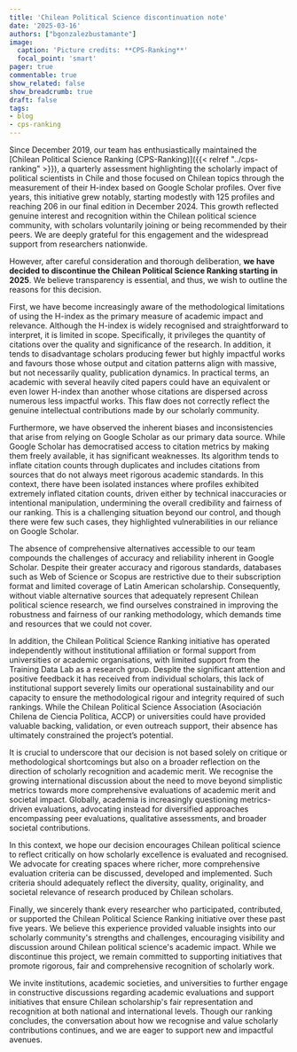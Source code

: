 ```yaml
---
title: 'Chilean Political Science discontinuation note'
date: '2025-03-16'
authors: ["bgonzalezbustamante"]
image:
  caption: 'Picture credits: **CPS-Ranking**'
  focal_point: 'smart'
pager: true
commentable: true
show_related: false
show_breadcrumb: true
draft: false
tags:
- blog
- cps-ranking
---
```


Since December 2019, our team has enthusiastically maintained the [Chilean Political Science Ranking (CPS-Ranking)]({{< relref "../cps-ranking" >}}), a quarterly assessment highlighting the scholarly impact of political scientists in Chile and those focused on Chilean topics through the measurement of their H-index based on Google Scholar profiles. Over five years, this initiative grew notably, starting modestly with 125 profiles and reaching 206 in our final edition in December 2024. This growth reflected genuine interest and recognition within the Chilean political science community, with scholars voluntarily joining or being recommended by their peers. We are deeply grateful for this engagement and the widespread support from researchers nationwide.

<!--more-->

However, after careful consideration and thorough deliberation, **we have decided to discontinue the Chilean Political Science Ranking starting in 2025**. We believe transparency is essential, and thus, we wish to outline the reasons for this decision.

First, we have become increasingly aware of the methodological limitations of using the H-index as the primary measure of academic impact and relevance. Although the H-index is widely recognised and straightforward to interpret, it is limited in scope. Specifically, it privileges the quantity of citations over the quality and significance of the research. In addition, it tends to disadvantage scholars producing fewer but highly impactful works and favours those whose output and citation patterns align with massive, but not necessarily quality, publication dynamics. In practical terms, an academic with several heavily cited papers could have an equivalent or even lower H-index than another whose citations are dispersed across numerous less impactful works. This flaw does not correctly reflect the genuine intellectual contributions made by our scholarly community.

Furthermore, we have observed the inherent biases and inconsistencies that arise from relying on Google Scholar as our primary data source. While Google Scholar has democratised access to citation metrics by making them freely available, it has significant weaknesses. Its algorithm tends to inflate citation counts through duplicates and includes citations from sources that do not always meet rigorous academic standards. In this context, there have been isolated instances where profiles exhibited extremely inflated citation counts, driven either by technical inaccuracies or intentional manipulation, undermining the overall credibility and fairness of our ranking. This is a challenging situation beyond our control, and though there were few such cases, they highlighted vulnerabilities in our reliance on Google Scholar.

The absence of comprehensive alternatives accessible to our team compounds the challenges of accuracy and reliability inherent in Google Scholar. Despite their greater accuracy and rigorous standards, databases such as Web of Science or Scopus are restrictive due to their subscription format and limited coverage of Latin American scholarship. Consequently, without viable alternative sources that adequately represent Chilean political science research, we find ourselves constrained in improving the robustness and fairness of our ranking methodology, which demands time and resources that we could not cover.

In addition, the Chilean Political Science Ranking initiative has operated independently without institutional affiliation or formal support from universities or academic organisations, with limited support from the Training Data Lab as a research group. Despite the significant attention and positive feedback it has received from individual scholars, this lack of institutional support severely limits our operational sustainability and our capacity to ensure the methodological rigour and integrity required of such rankings. While the Chilean Political Science Association (Asociación Chilena de Ciencia Política, ACCP) or universities could have provided valuable backing, validation, or even outreach support, their absence has ultimately constrained the project’s potential.

It is crucial to underscore that our decision is not based solely on critique or methodological shortcomings but also on a broader reflection on the direction of scholarly recognition and academic merit. We recognise the growing international discussion about the need to move beyond simplistic metrics towards more comprehensive evaluations of academic merit and societal impact. Globally, academia is increasingly questioning metrics-driven evaluations, advocating instead for diversified approaches encompassing peer evaluations, qualitative assessments, and broader societal contributions.

In this context, we hope our decision encourages Chilean political science to reflect critically on how scholarly excellence is evaluated and recognised. We advocate for creating spaces where richer, more comprehensive evaluation criteria can be discussed, developed and implemented. Such criteria should adequately reflect the diversity, quality, originality, and societal relevance of research produced by Chilean scholars.

Finally, we sincerely thank every researcher who participated, contributed, or supported the Chilean Political Science Ranking initiative over these past five years. We believe this experience provided valuable insights into our scholarly community's strengths and challenges, encouraging visibility and discussion around Chilean political science's academic impact. While we discontinue this project, we remain committed to supporting initiatives that promote rigorous, fair and comprehensive recognition of scholarly work.

We invite institutions, academic societies, and universities to further engage in constructive discussions regarding academic evaluations and support initiatives that ensure Chilean scholarship's fair representation and recognition at both national and international levels. Though our ranking concludes, the conversation about how we recognise and value scholarly contributions continues, and we are eager to support new and impactful avenues.
